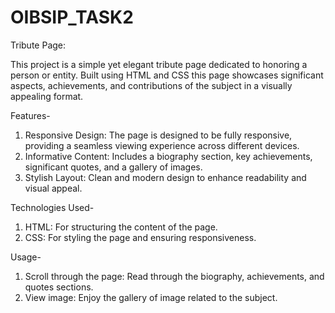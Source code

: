 # OIBSIP_TASK2
Tribute Page:

This project is a simple yet elegant tribute page dedicated to honoring a person or entity. Built using HTML and CSS this page showcases significant aspects, achievements, and contributions of the subject in a visually appealing format.

Features-
1.	Responsive Design: The page is designed to be fully responsive, providing a seamless viewing experience across different devices.
2.	Informative Content: Includes a biography section, key achievements, significant quotes, and a gallery of images.
3.	Stylish Layout: Clean and modern design to enhance readability and visual appeal.
   
Technologies Used-
1.	HTML: For structuring the content of the page.
2.	CSS: For styling the page and ensuring responsiveness.
   
Usage-
1.	Scroll through the page: Read through the biography, achievements, and quotes sections.
2.	View image: Enjoy the gallery of image related to the subject.

